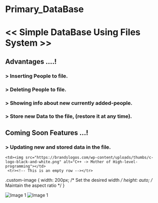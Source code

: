 #            Primary_DataBase
# << Simple DataBase Using Files System >>

## Advantages ....!
### > Inserting People to file.
### > Deleting People to file.
### > Showing info about new currently added-people.
### > Store new Data to the file, (restore it at any time).



## Coming Soon Features ...!
### > Updating new and stored data in the file.


<!--
<table>
  <tr>
    <td><img src="https://cdn.hackr.io/uploads/topics_svg/c.svg" alt="C -> Transitional language"></td>  <td></td> <!-- Empty column -->  <td></td>  <td></td>  <td></td>  <td></td>
    <td><img src="https://brandslogos.com/wp-content/uploads/thumbs/c-logo-black-and-white.png" alt="C++ -> Mother of High-level-programming"></td>
     <tr><!-- This is an empty row --></tr>
  <!--
  </tr>
</table>
-->

.custom-image {
  width: 200px; /* Set the desired width */
  height: auto; /* Maintain the aspect ratio */
}

<div class = custom-image>
  <img src="https://cdn.hackr.io/uploads/topics_svg/c.svg" alt="Image 1">
  <img src="https://brandslogos.com/wp-content/uploads/thumbs/c-logo-black-and-white.png" alt="Image 1">
</div>
